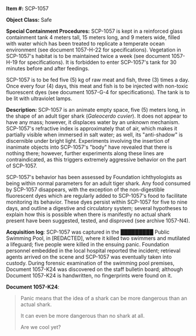 **Item #:** SCP-1057

**Object Class:** Safe

**Special Containment Procedures:** SCP-1057 is kept in a reinforced glass containment tank 4 meters tall, 15 meters long, and 9 meters wide, filled with water which has been treated to replicate a temperate ocean environment (see document 1057-H-22 for specifications). Vegetation in SCP-1057's habitat is to be maintained twice a week (see document 1057-H-19 for specifications). It is forbidden to enter SCP-1057's tank for 30 minutes before and after feedings.

SCP-1057 is to be fed five (5) kg of raw meat and fish, three (3) times a day. Once every four (4) days, this meat and fish is to be injected with non-toxic fluorescent dyes (see document 1057-G-4 for specifications). The tank is to be lit with ultraviolet lamps.

**Description:** SCP-1057 is an animate empty space, five (5) meters long, in the shape of an adult tiger shark (_Galeocerdo cuvier_). It does not appear to have any mass; however, it displaces water by an unknown mechanism. SCP-1057's refractive index is approximately that of air, which makes it partially visible when immersed in salt water; as well, its "anti-shadow" is discernible under bright light. Experiments involving the insertion of inanimate objects into SCP-1057's "body" have revealed that there is nothing there; however, further experiments along these lines are contraindicated, as this triggers extremely aggressive behavior on the part of SCP-1057.

SCP-1057's behavior has been assessed by Foundation ichthyologists as being within normal parameters for an adult tiger shark. Any food consumed by SCP-1057 disappears, with the exception of the non-digestible fluorescent dyes which are regularly added to SCP-1057's food to facilitate monitoring its behavior. These dyes persist within SCP-1057 for five to nine days, and outline a digestive and circulatory system; several hypotheses to explain how this is possible when there is manifestly no actual shark present have been suggested, tested, and disproved (see archive 1057-N4).

**Acquisition log**: SCP-1057 was captured in the █████████ Public Swimming Pool, in \[REDACTED\], where it killed two swimmers and mutilated a lifeguard; five people were killed in the ensuing panic. Foundation personnel embedded in the local hospital reported the incident; retrieval agents arrived on the scene and SCP-1057 was eventually taken into custody. During forensic examination of the swimming pool premises, Document 1057-K24 was discovered on the staff bulletin board; although Document 1057-K24 is handwritten, no fingerprints were found on it.

**Document 1057-K24**:

> Panic means that the idea of a shark can be more dangerous than an actual shark.
> 
> It can even be more dangerous than no shark at all.
> 
> Are we cool yet?